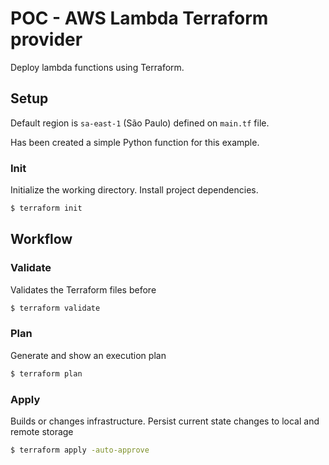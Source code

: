 # POC - AWS Lambda Terraform provider

Deploy lambda functions using Terraform.

## Setup

Default region is `sa-east-1` (São Paulo) defined on `main.tf` file.

Has been created a simple Python function for this example.

### Init

Initialize the working directory. Install project dependencies.

```bash
$ terraform init
```

## Workflow

### Validate

Validates the Terraform files before

```bash
$ terraform validate
```

### Plan

Generate and show an execution plan

```bash
$ terraform plan
```

### Apply

Builds or changes infrastructure. Persist current state changes to local and remote storage

```bash
$ terraform apply -auto-approve
```
